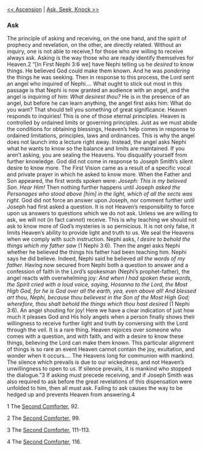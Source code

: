 [<< Ascension](Ascension)  |  [Ask, Seek, Knock >>](Ask,%20Seek,%20Knock)

### Ask
The principle of asking and receiving, on the one hand, and the spirit of prophecy and revelation, on the other, are directly related. Without an inquiry, one is not able to receive,1 for those who *are* willing to receive always ask. Asking is the way those who are ready identify themselves for Heaven.2 “[In First Nephi 3:6 we] have Nephi telling us he *desired* to know things. He believed God could make them known. And he was *pondering* the things he was seeking. Then in response to this process, the Lord sent an angel who inquired of Nephi…. What ought to stick out most in this passage is that Nephi is now granted an audience with an angel, and the angel is inquiring of him: *What desirest thou?* He is in the presence of an angel, but before he can learn anything, the angel first asks him: What do you want? That should tell you something of great significance. Heaven responds to inquiries! This is one of those eternal principles. Heaven is controlled by ordained limits or governing principles. Just as we must abide the conditions for obtaining blessings, Heaven’s help comes in response to ordained limitations, principles, laws and ordinances. This is why the angel does not launch into a lecture right away. Instead, the angel asks Nephi what he wants to know so the balance and limits are maintained. If you aren’t asking, you are sealing the Heavens. You disqualify yourself from further knowledge. God did not come in response to Joseph Smith’s silent desire to know more. The First Vision came as a result of a specific vocal and private prayer in which he asked to know more. When the Father and Son appeared, the first words spoken were: *Joseph: This is my beloved Son. Hear Him!* Then nothing further happens until Joseph *asked the Personages who stood above [him] in the light, which of all the sects was right.* God did not force an answer upon Joseph, nor comment further until Joseph had first asked a question. It is not Heaven’s responsibility to force upon us answers to questions which we do not ask. Unless we are willing to ask, we will not (in fact cannot) receive. This is why teaching we should not ask to know more of God’s mysteries is so pernicious. It is not only false, it limits Heaven’s ability to provide light and truth to us. We seal the Heavens when we comply with such instruction. Nephi asks, *I desire to behold the things which my father saw* (1 Nephi 3:6). Then the angel asks Nephi whether he believed the things his father had been teaching him. Nephi says he did believe. Indeed, Nephi said he believed *all the words of my father.* Having now secured from Nephi both a question to answer and a confession of faith in the Lord’s spokesman (Nephi’s prophet-father), the angel reacts with overwhelming joy: *And when I had spoken these words, the Spirit cried with a loud voice, saying, Hosanna to the Lord, the Most High God, for he is God over all the earth, yea, even above all! And blessed art thou, Nephi, because thou believest in the Son of the Most High God; wherefore, thou shalt behold the things which thou hast desired* (1 Nephi 3:6). An angel shouting for joy! Here we have a clear indication of just how much it pleases God and His holy angels when a person finally shows their willingness to receive further light and truth by conversing with the Lord through the veil. It is a rare thing. Heaven rejoices over someone who comes with a question, and with faith, and with a desire to know these things, believing the Lord can make them known. This particular alignment of things is so rare an event Heaven cannot contain the joy, exultation, and wonder when it occurs…. The Heavens long for communion with mankind. The silence which prevails is due to our wickedness, and not Heaven’s unwillingness to open to us. If silence prevails, it is mankind who stopped the dialogue.”3 If asking must precede receiving, and if Joseph Smith was also required to ask before the great revelations of this dispensation were unfolded to him, then all must ask. Failing to ask causes the way to be hedged up and prevents Heaven from answering.4



1 The [Second Comforter](#), 92.


2 The [Second Comforter](#), 99.


3 The [Second Comforter](#), 111–113.


4 The [Second Comforter](#), 116.